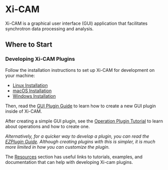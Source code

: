# Xi-CAM

Xi-CAM is a graphical user interface (GUI) application that facilitates synchrotron data processing
and analysis. 

## Where to Start

### Developing Xi-CAM Plugins

Follow the installation instructions to set up Xi-CAM for development on your machine:

* [Linux Installation](install-linux.md)
* [macOS Installation](install-macos.md)
* [Windows Installation](install-windows.md)

Then, read the [GUI Plugin Guide](gui-plugin.md) to learn how to create a new GUI plugin
inside of Xi-CAM.

After creating a simple GUI plugin, see the [Operation Plugin Tutorial](operation-plugin.md)
to learn about operations and how to create one.

*Alternatively, for a quicker way to develop a plugin, you can read the [EZPlugin Guide](ez-plugin.md).
Although creating plugins with this is simpler, it is much more limited in how you can customize the plugin.*

The [Resources](resources.md) section has useful links to tutorials, examples, and documentation
that can help with developing Xi-cam plugins.
